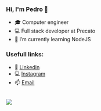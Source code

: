 ### Hi, I'm Pedro 👋

- 🎓 Computer engineer
- 💻 Full stack developer at Precato
- 🎯 I’m currently learning NodeJS


### Usefull links:
- 💼 <a href="https://www.linkedin.com/in/pedronielson/">Linkedin</a>
- 💻 <a href="https://www.instagram.com/pedronielson_/">Instagram</a>
- 📫 <a href="mailto:pedronielson@gmail.com">Email</a>

<br>

<img src="https://github-readme-stats.vercel.app/api?username=pedroNielson&&show_icons=true&title_color=ffffff&icon_color=bb2acf&text_color=daf7dc&bg_color=151515">


